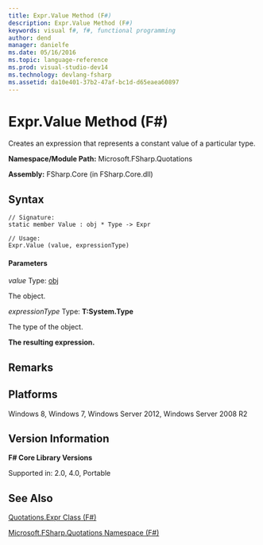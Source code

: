 ```yaml
---
title: Expr.Value Method (F#)
description: Expr.Value Method (F#)
keywords: visual f#, f#, functional programming
author: dend
manager: danielfe
ms.date: 05/16/2016
ms.topic: language-reference
ms.prod: visual-studio-dev14
ms.technology: devlang-fsharp
ms.assetid: da10e401-37b2-47af-bc1d-d65eaea60897 
---
```


# Expr.Value Method (F#)

Creates an expression that represents a constant value of a particular type.

**Namespace/Module Path:** Microsoft.FSharp.Quotations

**Assembly:** FSharp.Core (in FSharp.Core.dll)


## Syntax

```
// Signature:
static member Value : obj * Type -> Expr

// Usage:
Expr.Value (value, expressionType)
```

#### Parameters
*value*
Type: [obj](https://msdn.microsoft.com/library/dcf2430f-702b-40e5-a0a1-97518bf137f7)


The object.


*expressionType*
Type: **T:System.Type**


The type of the object.



**The resulting expression.**
## Remarks

## Platforms
Windows 8, Windows 7, Windows Server 2012, Windows Server 2008 R2


## Version Information
**F# Core Library Versions**

Supported in: 2.0, 4.0, Portable




## See Also
[Quotations.Expr Class &#40;F&#35;&#41;](Quotations.Expr-Class-%5BFSharp%5D.md)

[Microsoft.FSharp.Quotations Namespace &#40;F&#35;&#41;](Microsoft.FSharp.Quotations-Namespace-%5BFSharp%5D.md)

